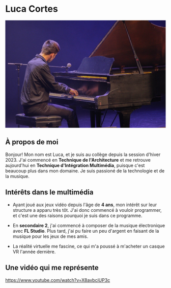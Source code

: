 # Luca Cortes

![Photo de moi à Cégep En Spectacle, 2023](/Exercice_sem01/3.png)

## À propos de moi
Bonjour! Mon nom est Luca, et je suis au collège depuis la session d'hiver 2023. J'ai commencé en **Technique de l'Architecture** et me retrouve aujourd'hui en **Technique d'Intégration Multimédia**, puisque c'est beaucoup plus dans mon domaine. Je suis passioné de la technologie et de la musique.

## Intérêts dans le multimédia
- Ayant joué aux jeux vidéo depuis l'âge de **4 ans**, mon intérêt sur leur structure a apparu très tôt. J'ai donc commencé à vouloir programmer, et c'est une des raisons pourquoi je suis dans ce programme.
  
- En **secondaire 2**, j'ai commencé à composer de la musique électronique avec **FL Studio**. Plus tard, j'ai pu faire un peu d'argent en faisant de la musique pour les jeux de mes amis.
  
- La réalité virtuelle me fascine, ce qui m'a poussé à m'acheter un casque VR l'année dernière.

## Une vidéo qui me représente
https://www.youtube.com/watch?v=X8avbciUP3c
